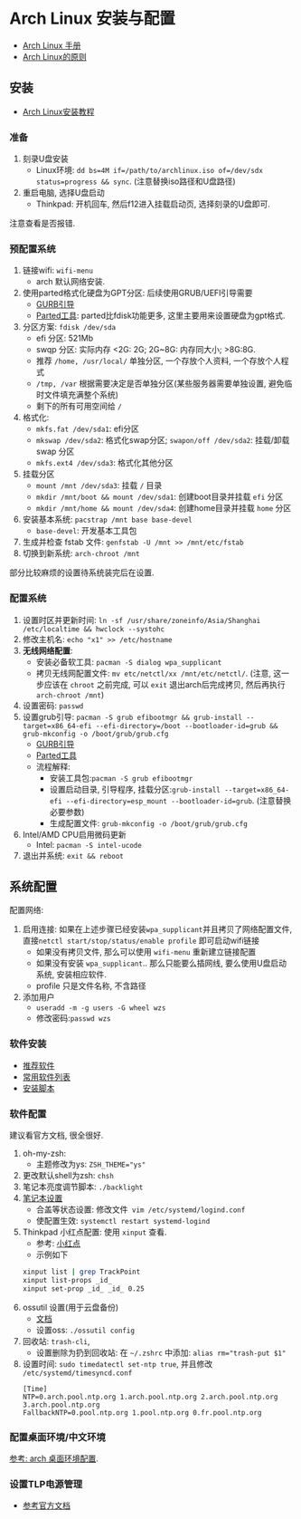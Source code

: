 # Arch Linux 安装与配置

- [Arch Linux 手册](https://wiki.archlinux.org/index.php/Main_page_(简体中文))
- [Arch Linux的原则](https://wiki.archlinux.org/index.php/Arch_Linux_(简体中文))

## 安装
- [Arch Linux安装教程](https://wiki.archlinux.org/index.php/Installation_guide_(简体中文))

###  准备
1. 刻录U盘安装
    - Linux环境: `dd bs=4M if=/path/to/archlinux.iso of=/dev/sdx status=progress && sync`. (注意替换iso路径和U盘路径)
2. 重启电脑, 选择U盘启动
    - Thinkpad: 开机回车, 然后f12进入挂载启动页, 选择刻录的U盘即可.

注意查看是否报错.

### 预配置系统
1. 链接wifi: `wifi-menu`
    - arch 默认网络安装.
2. 使用parted格式化硬盘为GPT分区: 后续使用GRUB/UEFI引导需要
    - [GURB引导](https://wiki.archlinux.org/index.php/GRUB_(简体中文)#UEFI_.E7.B3.BB.E7.BB.9F)
    - [Parted工具](https://wiki.archlinux.org/index.php/GNU_Parted_(简体中文)): parted比fdisk功能更多, 这里主要用来设置硬盘为gpt格式.
3. 分区方案: `fdisk /dev/sda`
    - efi 分区: 521Mb
    - swqp 分区: 实际内存 <2G: 2G; 2G~8G: 内存同大小; >8G:8G.
    - 推荐 `/home, /usr/local/` 单独分区, 一个存放个人资料, 一个存放个人程式
    - `/tmp, /var` 根据需要决定是否单独分区(某些服务器需要单独设置, 避免临时文件填充满整个系统)
    - 剩下的所有可用空间给 `/`
4. 格式化:
    - `mkfs.fat /dev/sda1`: efi分区
    - `mkswap /dev/sda2`: 格式化swap分区;  `swapon/off /dev/sda2`: 挂载/卸载 swap 分区
    - `mkfs.ext4 /dev/sda3`: 格式化其他分区
5. 挂载分区
    - `mount /mnt /dev/sda3`: 挂载 `/` 目录
    - `mkdir /mnt/boot && mount /dev/sda1`: 创建boot目录并挂载 `efi` 分区
    - `mkdir /mnt/home && mount /dev/sda4`: 创建home目录并挂载 `home` 分区
6. 安装基本系统: `pacstrap /mnt base base-devel`
    - `base-devel`: 开发基本工具包
7. 生成并检查 fstab 文件: `genfstab -U /mnt >> /mnt/etc/fstab`
8. 切换到新系统: `arch-chroot /mnt`

部分比较麻烦的设置待系统装完后在设置.

### 配置系统
1. 设置时区并更新时间: `ln -sf /usr/share/zoneinfo/Asia/Shanghai /etc/localtime && hwclock --systohc`
2. 修改主机名: `echo "x1" >> /etc/hostname`
3. **无线网络配置**: 
    - 安装必备软工具: `pacman -S dialog wpa_supplicant`
    - 拷贝无线网配置文件: `mv etc/netctl/xx /mnt/etc/netctl/`. (注意, 这一步应该在 `chroot` 之前完成, 可以 `exit` 退出arch后完成拷贝, 然后再执行 `arch-chroot /mnt`)
4. 设置密码: `passwd`
5. 设置grub引导: `pacman -S grub efibootmgr && grub-install --target=x86_64-efi --efi-directory=/boot --bootloader-id=grub && grub-mkconfig -o /boot/grub/grub.cfg`
    - [GURB引导](https://wiki.archlinux.org/index.php/GRUB_(简体中文)#UEFI_.E7.B3.BB.E7.BB.9F)
    - [Parted工具](https://wiki.archlinux.org/index.php/GNU_Parted_(简体中文))
    - 流程解释:
        - 安装工具包:`pacman -S grub efibootmgr`
        - 设置启动目录, 引导程序, 挂载分区:`grub-install --target=x86_64-efi --efi-directory=esp_mount --bootloader-id=grub`. (注意替换必要参数)
        - 生成配置文件: `grub-mkconfig -o /boot/grub/grub.cfg`
6. Intel/AMD CPU启用微码更新
    - Intel: `pacman -S intel-ucode`
7. 退出并系统: `exit && reboot`

## 系统配置
配置网络: 
1. 启用连接: 如果在上述步骤已经安装`wpa_supplicant`并且拷贝了网络配置文件, 直接`netctl start/stop/status/enable profile` 即可启动wifi链接
    - 如果没有拷贝文件, 那么可以使用 `wifi-menu` 重新建立链接配置
    - 如果没有安装 `wpa_supplicant`..  那么只能要么插网线, 要么使用U盘启动系统, 安装相应软件.
    - profile 只是文件名称, 不含路径
2. 添加用户
    - `useradd -m -g users -G wheel wzs`
    - 修改密码:`passwd wzs`

### 软件安装
- [推荐软件](https://wiki.archlinux.org/index.php/General_recommendations_)
- [常用软件列表](https://wiki.archlinux.org/index.php/General_recommendations_)
- [安装脚本](./arch_install.sh)

### 软件配置
建议看官方文档, 很全很好.

1. oh-my-zsh:
    - 主题修改为ys: `ZSH_THEME="ys"`
2. 更改默认shell为zsh: `chsh`
3. 笔记本亮度调节脚本: `./backlight`
4. [笔记本设置](https://wiki.archlinux.org/index.php/Power_management#Power_management_with_systemd)
    - 合盖等状态设置: 修改文件` vim /etc/systemd/logind.conf`
    - 使配置生效: `systemctl restart systemd-logind`
5. Thinkpad 小红点配置: 使用 `xinput` 查看.
    - 参考: [小红点](https://www.jianshu.com/p/b9677e9e56ec)
    - 示例如下
    ```Bash
    xinput list | grep TrackPoint
    xinput list-props _id_
    xinput set-prop _id_ _id_ 0.25
    ```
6. ossutil 设置(用于云盘备份)
    - [文档](https://help.aliyun.com/document_detail/50452.html)
    - 设置oss: `./ossutil config`
7. 回收站: `trash-cli`,
    - 设置删除为扔到回收站: 在 `~/.zshrc` 中添加: `alias rm="trash-put $1"`
8. 设置时间: `sudo timedatectl set-ntp true`, 并且修改 `/etc/systemd/timesyncd.conf`
    ````
    [Time]
    NTP=0.arch.pool.ntp.org 1.arch.pool.ntp.org 2.arch.pool.ntp.org 3.arch.pool.ntp.org
    FallbackNTP=0.pool.ntp.org 1.pool.ntp.org 0.fr.pool.ntp.org
    ````

### 配置桌面环境/中文环境
[参考: arch 桌面环境配置](./arch_wm_config.md).

### 设置TLP电源管理
- [参考官方文档](https://linrunner.de/en/tlp/docs/tlp-configuration.html)

